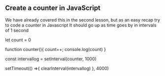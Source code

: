 ## Create a counter in JavaScript

We have already covered this in the second lesson, but as an easy recap try to code a counter in Javascript
It should go up as time goes by in intervals of 1 second

let count = 0

function counter(){
    count++;
    console.log(count)
}

const intervallog = setInterval(counter, 1000)

setTimeout(() =>{
    clearInterval(intervallog)
}, 4000)

